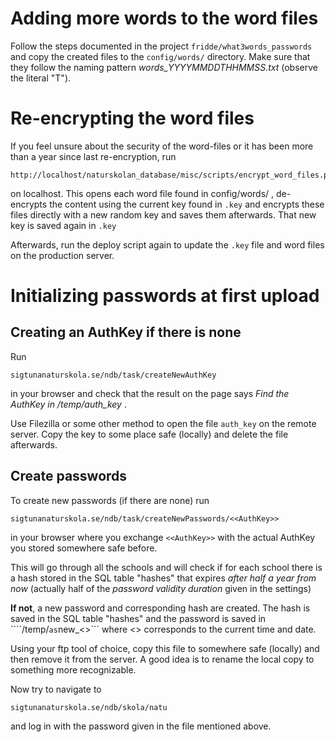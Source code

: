 # Adding more words to the word files

Follow the steps documented in the project ```fridde/what3words_passwords``` and copy the created files to the ```config/words/``` directory. Make sure that they follow the naming pattern *words_YYYYMMDDTHHMMSS.txt* (observe the literal "T").

# Re-encrypting the word files

If you feel unsure about the security of the word-files or it has been more than a year since last re-encryption, run 
    
	http://localhost/naturskolan_database/misc/scripts/encrypt_word_files.php
	
on localhost. This opens each word file found in config/words/ , de-encrypts the content using the current key found in ```.key``` and encrypts these files directly with a new random key and saves them afterwards. That new key is saved again in ```.key```

Afterwards, run the deploy script again to update the ```.key``` file and word files on the production server.

# Initializing passwords at first upload

## Creating an AuthKey if there is none

Run

    sigtunanaturskola.se/ndb/task/createNewAuthKey
	
in your browser and check that the result on the page says *Find the AuthKey in /temp/auth_key*  .

Use Filezilla or some other method to open the file ```auth_key``` on the remote server. Copy the key to some place safe (locally) and delete the file afterwards.

## Create passwords

To create new passwords (if there are none) run

    sigtunanaturskola.se/ndb/task/createNewPasswords/<<AuthKey>>
	
in your browser where you exchange ```<<AuthKey>>``` with the actual AuthKey you stored somewhere safe before.

This will go through all the schools and will check if for each school there is a hash stored in the SQL table "hashes" that expires *after half a year from now* (actually half of the *password validity duration* given in the settings)

**If not**, a new password and corresponding hash are created. The hash is saved in the SQL table "hashes" and the password is saved in ````/temp/``` as ```new_<<date>>``` where <<date>> corresponds to the current time and date.

Using your ftp tool of choice, copy this file to somewhere safe (locally) and then remove it from the server. A good idea is to rename the local copy to something more recognizable.

Now try to navigate to 

    sigtunanaturskola.se/ndb/skola/natu
	
and log in with the password given in the file mentioned above.